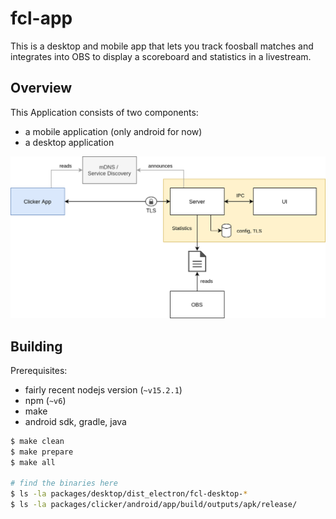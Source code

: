 # fcl-app

This is a desktop and mobile app that lets you track foosball matches and integrates into OBS to display a scoreboard and statistics in a livestream.


## Overview

This Application consists of two components:
* a mobile application (only android for now)
* a desktop application

![Overview](./documentation/static/overview.png)

## Building

Prerequisites:
* fairly recent nodejs version (`~v15.2.1`)
* npm (`~v6`)
* make
* android sdk, gradle, java

```sh
$ make clean
$ make prepare
$ make all

# find the binaries here
$ ls -la packages/desktop/dist_electron/fcl-desktop-*
$ ls -la packages/clicker/android/app/build/outputs/apk/release/
```

